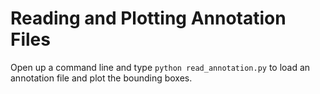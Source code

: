 # Reading and Plotting Annotation Files

Open up a command line and type `python read_annotation.py` to load an annotation file and plot the bounding boxes. 
